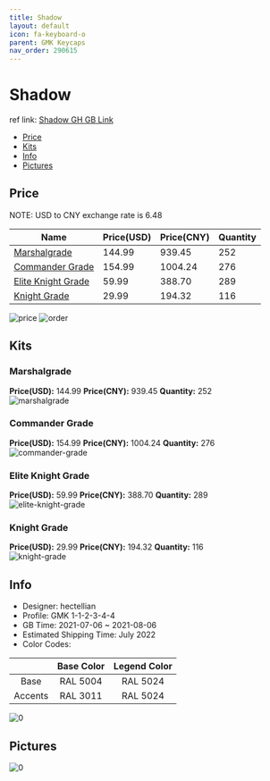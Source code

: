 ```yaml
---
title: Shadow 
layout: default
icon: fa-keyboard-o
parent: GMK Keycaps
nav_order: 290615
---
```


# Shadow 

ref link: [Shadow GH GB Link](https://geekhack.org/index.php?topic=113660.0)

* [Price](#price)
* [Kits](#kits)
* [Info](#info)
* [Pictures](#pictures)

## Price

NOTE: USD to CNY exchange rate is 6.48

| Name          | Price(USD)   |  Price(CNY) | Quantity |
| ------------- | ------------ |  ---------- | -------- |
|[Marshalgrade](#marshalgrade)|144.99|939.45|252|
|[Commander Grade](#commander-grade)|154.99|1004.24|276|
|[Elite Knight Grade](#elite-knight-grade)|59.99|388.70|289|
|[Knight Grade](#knight-grade)|29.99|194.32|116|

<img src="{{ 'assets/images/gmk-keycaps/Shadow/price.png' | relative_url }}" alt="price" class="image featured">
<img src="{{ 'assets/images/gmk-keycaps/Shadow/order.png' | relative_url }}" alt="order" class="image featured">

## Kits
### Marshalgrade  
**Price(USD):** 144.99	**Price(CNY):** 939.45	**Quantity:** 252  
<img src="{{ 'assets/images/gmk-keycaps/Shadow/kits_pics/marshalgrade.jpg' | relative_url }}" alt="marshalgrade" class="image featured">

### Commander Grade  
**Price(USD):** 154.99	**Price(CNY):** 1004.24	**Quantity:** 276  
<img src="{{ 'assets/images/gmk-keycaps/Shadow/kits_pics/commander-grade.jpg' | relative_url }}" alt="commander-grade" class="image featured">

### Elite Knight Grade  
**Price(USD):** 59.99	**Price(CNY):** 388.70	**Quantity:** 289  
<img src="{{ 'assets/images/gmk-keycaps/Shadow/kits_pics/elite-knight-grade.png' | relative_url }}" alt="elite-knight-grade" class="image featured">

### Knight Grade  
**Price(USD):** 29.99	**Price(CNY):** 194.32	**Quantity:** 116  
<img src="{{ 'assets/images/gmk-keycaps/Shadow/kits_pics/knight-grade.png' | relative_url }}" alt="knight-grade" class="image featured">

## Info
* Designer: hectellian  
* Profile: GMK 1-1-2-3-4-4  
* GB Time: 2021-07-06 ~ 2021-08-06  
* Estimated Shipping Time: July 2022  
* Color Codes:  

| |Base Color     | Legend Color
| :-------------: | :-------------: | :------------:
|Base|RAL 5004|RAL 5024|
|Accents|RAL 3011|RAL 5024|

<img src="{{ 'assets/images/gmk-keycaps/Shadow/0.png' | relative_url }}" alt="0" class="image featured">

## Pictures  
<img src="{{ 'assets/images/gmk-keycaps/Shadow/rendering_pics/0.jpg' | relative_url }}" alt="0" class="image featured">
